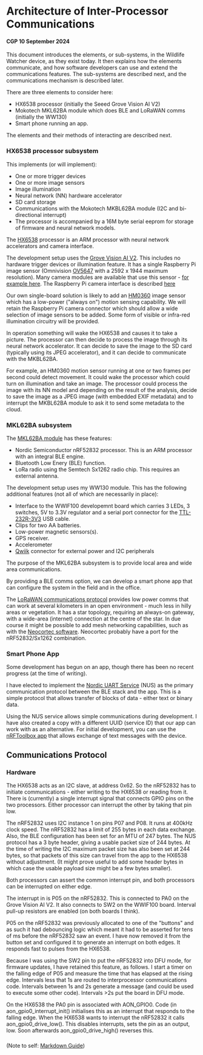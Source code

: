 Architecture of Inter-Processor Communications
==============================================
#### CGP 10 September 2024

This document introduces the elements, or sub-systems, in the Wildlife Watcher device, as they exist today. 
It then explains how the elements communicate, and how software developers can use and extend the 
communications features. The sub-systems are described next, and the communications mechanism is described later.

There are three elements to consider here:

* HX6538 processor (initially the Seeed Grove Vision AI V2)
* Mokotech MKL62BA module which does BLE and LoRaWAN comms (initially the WW130)
* Smart phone running an app.

The elements and their methods of interacting are described next.

### HX6538 processor subsystem

This implements (or will implement):
* One or more trigger devices
* One or more image sensors
* Image illumination
* Neural network (NN) hardware accelerator
* SD card storage 
* Communications with the Mokotech MKBL62BA module (I2C and bi-directional interrupt)
* The processor is accompanied by a 16M byte serial eeprom for storage of firmware and neural network models.

The [HX6538](https://www.himax.com.tw/products/wiseeye-ai-sensing/wiseeye2-ai-processor/) processor is an ARM processor 
with neural network accelerators and camera interface.

The development setup uses the [Grove Vision AI V2](https://wiki.seeedstudio.com/grove_vision_ai_v2/).
This includes no hardware trigger devices or illumination feature. It has a single Raspberry Pi image sensor 
(Omnivision [OV5647](https://cdn.sparkfun.com/datasheets/Dev/RaspberryPi/ov5647_full.pdf) with a 2592 x 1944 maximum resolution). 
Many camera modules are available that use this sensor - [for example here](https://docs.arducam.com/Raspberry-Pi-Camera/Native-camera/5MP-OV5647/).
The Raspberry Pi camera interface is described [here](https://www.raspberrypi.com/documentation/accessories/camera.html)

Our own single-board solution is likely to add an [HM0360](https://www.himax.com.tw/products/cmos-image-sensor/always-on-vision-sensors/hm0360/) 
image sensor which has a low-power ("always on") motion sensing capability. We will retain the Raspberry Pi camera connector
which should allow a wide selection of image sensors to be added. Some form of visible or infra-red illumination circuitry will
be provided.

In operation something will wake the HX6538 and causes it to take a picture. The processor can then decide
to process the image through its neural network accelerator. It can decide to save the image to the SD card
(typically using its JPEG accelerator), and it can decide to communicate with the MKBL62BA.

For example, an HM0360 motion sensor running at one or two frames per second could detect movement. It could wake the processor
which could turn on illumination and take an image. The processor could process the image with its NN model and depending on the
result of the analysis, decide to save the image as a JPEG image (with embedded EXIF metadata) and to interrupt the MKBL62BA
module to ask it to send some metadata to the cloud. 

### MKL62BA subsystem

The [MKL62BA module](https://www.mokolora.com/lorawan-module-mkl62ba/) has these features:
* Nordic Semiconductor nRF52832 processor. This is an ARM processor with an integral BLE engine.
* Bluetooth Low Enery (BLE) function.
* LoRa radio using the Semtech Sx1262 radio chip. This requires an external antenna.

The development setup uses my WW130 module. This has the following additional features (not all of which 
are necessarily in place):
* Interface to the WWIF100 developemnt board which carries 3 LEDs, 3 switches, 5V to 3.3V regulator and a serial port connector
for the [TTL-232R-3V3](https://ftdichip.com/products/ttl-232r-3v3/) USB cable.
* Clips for two AA batteries.
* Low-power magnetic sensors(s).
* GPS receiver.
* Accelerometer
* [Qwiik](https://www.sparkfun.com/qwiic) connector for external power and I2C peripherals

The purpose of the MKL62BA subsystem is to provide local area and wide area communications.

By providing a BLE comms option, we can develop a smart phone app that can configure the system
in the field and in the office.  

The [LoRaWAN communications protocol](https://docs.aws.amazon.com/iot-wireless/latest/developerguide/what-is-lorawan.html) 
provides low power comms that can work at several kilometers in an open environment - much less in hilly areas
or vegetation. It has a star topology, requiring an always-on gateway, with a wide-area (internet)
connection at the centre of the star. 
In due course it might be possible to add mesh networking capabilities, such as with the [Neocortec software](https://neocortec.com/).
Neocortec probably have a port for the nRF52832/Sx1262 combination.

### Smart Phone App

Some development has begun on an app, though there has been no recent progress (at the time of writing). 

I have elected to implement the [Nordic UART Service](https://docs.nordicsemi.com/bundle/ncs-latest/page/nrf/libraries/bluetooth_services/services/nus.html)
 (NUS) as the primary communication protocol between the BLE stack and the app. This is a simple protocol that allows transfer of 
 blocks of data - either text or binary data.
 
Using the NUS service allows simple communications during development. I have also created a copy with a different UUID 
(service ID) that our app can work with as an alternative. For initial development, you can use the [nRFToolbox app](https://www.nordicsemi.com/Products/Development-tools/nRF-Toolbox)
that allows exchange of text messages with the device.

Communications Protocol
--------------------------

### Hardware
The HX6538 acts as an I2C slave, at address 0x62. So the nRF52832 has to initiate communications - either writing to the HX6538 or reading from it.
There is (currently) a single interrupt signal that connects GPIO pins on the two processors. Either processor can interrupt 
the other by taking that pin low.

The nRF52832 uses I2C instance 1 on pins P07 and P08. It runs at 400kHz clock speed. The nRF52832 has a limit of 255 bytes in each
data exchange. Also, the BLE configuration has been set for an MTU of 247 bytes. The NUS protocol has a 3 byte header, giving a usable 
packet size of 244 bytes. At the time of writing the I2C maximum packet size has also been set at 244 bytes, so that packets of this size
can travel from the app to the HX6538 without adjustment. (It might prove useful to add some header bytes in which case the usable 
payload size might be a few bytes smaller).

Both processors can assert the common interrupt pin, and both processors can be interrupted on either edge.

The interrupt in is P05 on the nRF52832. This is connected to PA0 on the Grove Vision AI V2. It also connects to
SW2 on the WWIF100 board. Interval pull-up resistors are enabled (on both boards I think).

P05 on the nRF52832 was previously allocated to one of the "buttons" and as such it had debouncing logic which meant it had to 
be asserted for tens of ms before the nRF52832 saw an event. I have now removed it from the button set and configured it to 
generate an interrupt on both edges. It responds fast to pulses from the HX6538.

Because I was using the SW2 pin to put the nRF52832 into DFU mode, for firmware updates, I have retained this feature, as follows.
I start a timer on the falling edge of P05 and measure the time that has elapsed at the rising edge. 
Intervals less that 1s are routed to interprocessor communications code. Intervals between 1s and 2s generate a message
(and could be used to execute some other code). Intervals >2s put the board in DFU mode.

On the HX6538 the PA0 pin is associated with AON_GPIO0. Code (in aon_gpio0_interrupt_init() initialises this as an interrupt
that responds to the falling edge. When the HX6538 wants to interrupt the nRF52832
it calls aon_gpio0_drive_low(). This disables interrupts, sets the pin as an output, low.
Soon afterwards aon_gpio0_drive_high() reverses this.

### 



  


(Note to self: [Markdown Guide](https://confluence.atlassian.com/bitbucketserver083/markdown-syntax-guide-1155483368.html))


